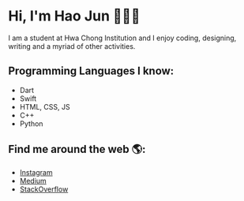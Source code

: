 # Hi, I'm Hao Jun 👋👨‍💻
I am a student at Hwa Chong Institution and I enjoy coding, designing, writing and a myriad of other activities.

## Programming Languages I know:
- Dart
- Swift
- HTML, CSS, JS
- C++
- Python

<!-- ### ![Github Stats](https://github-readme-stats.vercel.app/api?username=N-HJ&count_private=true&show_icons=true&theme=dark&include_all_commits=true&icon_color=ffffff)
### ![Top Languages](https://github-readme-stats.vercel.app/api/top-langs/?username=N-HJ) -->

## Find me around the web 🌎:
- [Instagram](https://www.instagram.com/_lol_hj_/)
- [Medium](https://medium.com/@neohaojun)
- [StackOverflow](https://stackoverflow.com/users/13538884/n-hj?tab=profile)

<!--
**N-HJ/N-HJ** is a ✨ _special_ ✨ repository because its `README.md` (this file) appears on your GitHub profile.

Here are some ideas to get you started:

- 🔭 I’m currently working on ...
- 🌱 I’m currently learning ...
- 👯 I’m looking to collaborate on ...
- 🤔 I’m looking for help with ...
- 💬 Ask me about ...
- 📫 How to reach me: ...
- 😄 Pronouns: ...
- ⚡ Fun fact: ...
-->

